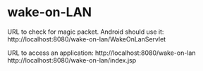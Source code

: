 # wake-on-LAN


URL to check for magic packet. Android should use it:
http://localhost:8080/wake-on-lan/WakeOnLanServlet

URL to access an application:
http://localhost:8080/wake-on-lan
http://localhost:8080/wake-on-lan/index.jsp